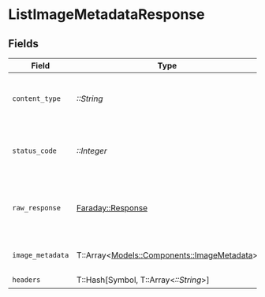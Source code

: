 # ListImageMetadataResponse


## Fields

| Field                                                                               | Type                                                                                | Required                                                                            | Description                                                                         |
| ----------------------------------------------------------------------------------- | ----------------------------------------------------------------------------------- | ----------------------------------------------------------------------------------- | ----------------------------------------------------------------------------------- |
| `content_type`                                                                      | *::String*                                                                          | :heavy_check_mark:                                                                  | HTTP response content type for this operation                                       |
| `status_code`                                                                       | *::Integer*                                                                         | :heavy_check_mark:                                                                  | HTTP response status code for this operation                                        |
| `raw_response`                                                                      | [Faraday::Response](https://www.rubydoc.info/gems/faraday/Faraday/Response)         | :heavy_check_mark:                                                                  | Raw HTTP response; suitable for custom response parsing                             |
| `image_metadata`                                                                    | T::Array<[Models::Components::ImageMetadata](../../models/shared/imagemetadata.md)> | :heavy_minus_sign:                                                                  | The request completed successfully.                                                 |
| `headers`                                                                           | T::Hash[Symbol, T::Array<*::String*>]                                               | :heavy_check_mark:                                                                  | N/A                                                                                 |